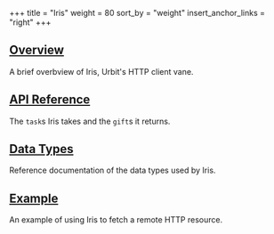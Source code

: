 +++
title = "Iris"
weight = 80
sort_by = "weight"
insert_anchor_links = "right"
+++

## [Overview](/system/kernel/iris/iris)

A brief overbview of Iris, Urbit's HTTP client vane.

## [API Reference](/system/kernel/arvo/eyre/tasks)

The `task`s Iris takes and the `gift`s it returns.

## [Data Types](/system/kernel/iris/reference/data-types)

Reference documentation of the data types used by Iris.

## [Example](/system/kernel/iris/examples/example)

An example of using Iris to fetch a remote HTTP resource.
